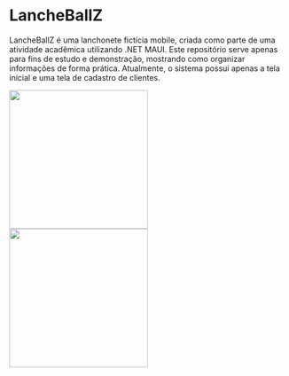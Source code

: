 # LancheBallZ 

LancheBallZ é uma lanchonete fictícia mobile, criada como parte de uma atividade acadêmica utilizando .NET MAUI. Este repositório serve apenas para fins de estudo e demonstração, mostrando como organizar informações de forma prática. Atualmente, o sistema possui apenas a tela inicial e uma tela de cadastro de clientes.

<p float="left">
  <img src="https://github.com/user-attachments/assets/46e3243d-5813-4e8f-816a-ac1dda11423a" width="250" style="margin-right: 20px;" />
  <img src="https://github.com/user-attachments/assets/330cc071-4d43-4230-98d0-359eed4b3dab" width="250" />
</p>

